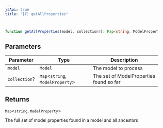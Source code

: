```yaml
---
jsApi: true
title: "[F] getAllProperties"

---
```

```ts
function getAllProperties(model, collection?): Map<string, ModelProperty>
```

## Parameters

| Parameter | Type | Description |
| ------ | ------ | ------ |
| `model` | `Model` | The model to process |
| `collection`? | `Map`<`string`, `ModelProperty`\> | The set of ModelProperties found so far |

## Returns

`Map`<`string`, `ModelProperty`\>

The full set of model properties found in a model and all ancestors
